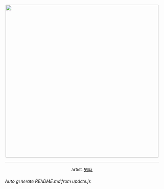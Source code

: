 
<p align="center">
  <img width="500" src="https://nekos.best/api/v2/neko/0380.png">
  <hr/>
  <center>
    artist: <a href="https://www.pixiv.net/en/artworks/87952761">剣時</a>
  </center>
</p>


###### Auto generate README.md from update.js

